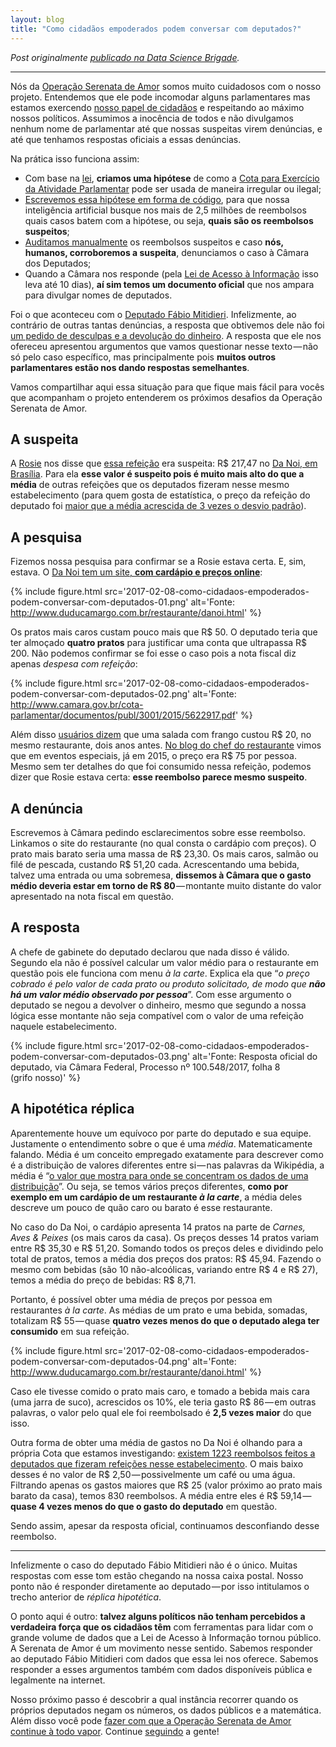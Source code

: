```yaml
---
layout: blog
title: "Como cidadãos empoderados podem conversar com deputados?"
---
```


_Post originalmente [publicado na Data Science Brigade](http://datasciencebr.com/como-cidadãos-empoderados-podem-conversar-com-deputados-a24ad4020f1b)._

* * *

Nós da [Operação Serenata de Amor](http://serenatadeamor.org) somos muito cuidadosos com o nosso projeto. Entendemos que ele pode incomodar alguns parlamentares mas estamos exercendo [nosso papel de cidadãos](http://datasciencebr.com/serenata-de-amor-e-transpar%C3%AAncia-nos-gastos-p%C3%BAblicos-f964bada722) e respeitando ao máximo nossos políticos. Assumimos a inocência de todos e não divulgamos nenhum nome de parlamentar até que nossas suspeitas virem denúncias, e até que tenhamos respostas oficiais a essas denúncias.

Na prática isso funciona assim:

*   Com base na [lei](http://www2.camara.leg.br/participe/fale-conosco/perguntas-frequentes/cota-para-o-exercicio-da-atividade-parlamentar), **criamos uma hipótese** de como a [Cota para Exercício da Atividade Parlamentar](http://www.camara.gov.br/cota-parlamentar/) pode ser usada de maneira irregular ou ilegal;
*   [Escrevemos essa hipótese em forma de código](http://datasciencebr.com/como-a-rosie-usa-machine-learning-na-serenata-de-amor-9168e0f1909d), para que nossa inteligência artificial busque nos mais de 2,5 milhões de reembolsos quais casos batem com a hipótese, ou seja, **quais são os reembolsos suspeitos**;
*   [Auditamos manualmente](http://datasciencebr.com/como-est%C3%A1-acontecendo-a-hackaton-de-den%C3%BAncias-da-opera%C3%A7%C3%A3o-serenata-de-amor-a8bd193e0c76) os reembolsos suspeitos e caso **nós, humanos, corroboremos a suspeita**, denunciamos o caso à Câmara dos Deputados;
*   Quando a Câmara nos responde (pela [Lei de Acesso à Informação](http://www.acessoainformacao.gov.br/assuntos/conheca-seu-direito/a-lei-de-acesso-a-informacao) isso leva até 10 dias), **aí sim temos um documento oficial** que nos ampara para divulgar nomes de deputados.

Foi o que aconteceu com o [Deputado Fábio Mitidieri](http://www.camara.leg.br/internet/deputado/Dep_Detalhe.asp?id=5830569). Infelizmente, ao contrário de outras tantas denúncias, a resposta que obtivemos dele não foi [um pedido de desculpas e a devolução do dinheiro](https://www.facebook.com/operacaoSerenataDeAmor/posts/602682196590773). A resposta que ele nos ofereceu apresentou argumentos que vamos questionar nesse texto — não só pelo caso específico, mas principalmente pois **muitos outros parlamentares estão nos dando respostas semelhantes**.

Vamos compartilhar aqui essa situação para que fique mais fácil para vocês que acompanham o projeto entenderem os próximos desafios da Operação Serenata de Amor.

## A suspeita

A [Rosie](http://github.com/datasciencebr/rosie) nos disse que [essa refeição](http://www.camara.gov.br/cota-parlamentar/documento?nuDeputadoId=3001&numMes=3&numAno=2015&despesa=13&idDocumento=6234) era suspeita: R$ 217,47 no [Da Noi, em Brasília](http://www.duducamargo.com.br/restaurante/danoi.html). Para ela **esse valor é suspeito pois é muito mais alto do que a média** de outras refeições que os deputados fizeram nesse mesmo estabelecimento (para quem gosta de estatística, o preço da refeição do deputado foi [maior que a média acrescida de 3 vezes o desvio padrão](https://github.com/datasciencebr/rosie/blob/master/rosie/meal_price_outlier_classifier.py#L48)).

## A pesquisa

Fizemos nossa pesquisa para confirmar se a Rosie estava certa. E, sim, estava. O [Da Noi tem um site, **com cardápio e preços online**](http://www.duducamargo.com.br/restaurante/danoi.html):

{% include figure.html src='2017-02-08-como-cidadaos-empoderados-podem-conversar-com-deputados-01.png' alt='Fonte: http://www.duducamargo.com.br/restaurante/danoi.html' %}

Os pratos mais caros custam pouco mais que R$ 50\. O deputado teria que ter almoçado **quatro pratos** para justificar uma conta que ultrapassa R$ 200\. Não podemos confirmar se foi esse o caso pois a nota fiscal diz apenas _despesa com refeição_:

{% include figure.html src='2017-02-08-como-cidadaos-empoderados-podem-conversar-com-deputados-02.png' alt='Fonte: http://www.camara.gov.br/cota-parlamentar/documentos/publ/3001/2015/5622917.pdf' %}

Além disso [usuários dizem](https://foursquare.com/v/da-noi/4d37060d036c548163444989) que uma salada com frango custou R$ 20, no mesmo restaurante, dois anos antes. [No blog do chef do restaurante](http://duducamargo.com.br/blog/final-de-semana-gastronomico-no-da-noi/) vimos que em eventos especiais, já em 2015, o preço era R$ 75 por pessoa. Mesmo sem ter detalhes do que foi consumido nessa refeição, podemos dizer que Rosie estava certa: **esse reembolso parece mesmo suspeito**.

## A denúncia

Escrevemos à Câmara pedindo esclarecimentos sobre esse reembolso. Linkamos o site do restaurante (no qual consta o cardápio com preços). O prato mais barato seria uma massa de R$ 23,30\. Os mais caros, salmão ou filé de pescada, custando R$ 51,20 cada. Acrescentando uma bebida, talvez uma entrada ou uma sobremesa, **dissemos à Câmara que o gasto médio deveria estar em torno de R$ 80** — montante muito distante do valor apresentado na nota fiscal em questão.

## A resposta

A chefe de gabinete do deputado declarou que nada disso é válido. Segundo ela não é possível calcular um valor médio para o restaurante em questão pois ele funciona com menu _à la carte_. Explica ela que “_o preço cobrado é pelo valor de cada prato ou produto solicitado, de modo que_ **_não há um valor médio observado por pessoa_**”. Com esse argumento o deputado se negou a devolver o dinheiro, mesmo que segundo a nossa lógica esse montante não seja compatível com o valor de uma refeição naquele estabelecimento.

{% include figure.html src='2017-02-08-como-cidadaos-empoderados-podem-conversar-com-deputados-03.png' alt='Fonte: Resposta oficial do deputado, via Câmara Federal, Processo nº 100.548/2017, folha 8 (grifo nosso)' %}

## A hipotética réplica

Aparentemente houve um equívoco por parte do deputado e sua equipe. Justamente o entendimento sobre o que é uma _média_. Matematicamente falando. Média é um conceito empregado exatamente para descrever como é a distribuição de valores diferentes entre si — nas palavras da Wikipédia, a média é “[o valor que mostra para onde se concentram os dados de uma distribuição](https://pt.wikipedia.org/wiki/M%C3%A9dia)”. Ou seja, se temos vários preços diferentes, **como por exemplo em um cardápio de um restaurante _à la carte_**, a média deles descreve um pouco de quão caro ou barato é esse restaurante.

No caso do Da Noi, o cardápio apresenta 14 pratos na parte de _Carnes, Aves & Peixes_ (os mais caros da casa). Os preços desses 14 pratos variam entre R$ 35,30 e R$ 51,20\. Somando todos os preços deles e dividindo pelo total de pratos, temos a média dos preços dos pratos: R$ 45,94\. Fazendo o mesmo com bebidas (são 10 não-alcoólicas, variando entre R$ 4 e R$ 27), temos a média do preço de bebidas: R$ 8,71.

Portanto, é possível obter uma média de preços por pessoa em restaurantes _à la carte_. As médias de um prato e uma bebida, somadas, totalizam R$ 55 — quase **quatro vezes menos do que o deputado alega ter consumido** em sua refeição.

{% include figure.html src='2017-02-08-como-cidadaos-empoderados-podem-conversar-com-deputados-04.png' alt='Fonte: http://www.duducamargo.com.br/restaurante/danoi.html' %}

Caso ele tivesse comido o prato mais caro, e tomado a bebida mais cara (uma jarra de suco), acrescidos os 10%, ele teria gasto R$ 86 — em outras palavras, o valor pelo qual ele foi reembolsado é **2,5 vezes maior** do que isso.

Outra forma de obter uma média de gastos no Da Noi é olhando para a própria Cota que estamos investigando: [existem 1223 reembolsos feitos a deputados que fizeram refeições nesse estabelecimento](https://jarbas.serenatadeamor.org/#/cnpjCpf/16955896000445). O mais baixo desses é no valor de R$ 2,50 — possivelmente um café ou uma água. Filtrando apenas os gastos maiores que R$ 25 (valor próximo ao prato mais barato da casa), temos 830 reembolsos. A média entre eles é R$ 59,14 — **quase 4 vezes menos do que o gasto do deputado** em questão.

Sendo assim, apesar da resposta oficial, continuamos desconfiando desse reembolso.

* * *

Infelizmente o caso do deputado Fábio Mitidieri não é o único. Muitas respostas com esse tom estão chegando na nossa caixa postal. Nosso ponto não é responder diretamente ao deputado — por isso intitulamos o trecho anterior de _réplica hipotética_.

O ponto aqui é outro: **talvez alguns políticos não tenham percebidos a verdadeira força que os cidadãos têm** com ferramentas para lidar com o grande volume de dados que a Lei de Acesso à Informação tornou público. A Serenata de Amor é um movimento nesse sentido. Sabemos responder ao deputado Fábio Mitidieri com dados que essa lei nos oferece. Sabemos responder a esses argumentos também com dados disponíveis pública e legalmente na internet.

Nosso próximo passo é descobrir a qual instância recorrer quando os próprios deputados negam os números, os dados públicos e a matemática. Além disso você pode [fazer com que a Operação Serenata de Amor continue à todo vapor](http://apoia.se/serenata). Continue [seguindo](https://www.facebook.com/operacaoSerenataDeAmor/) a gente!
